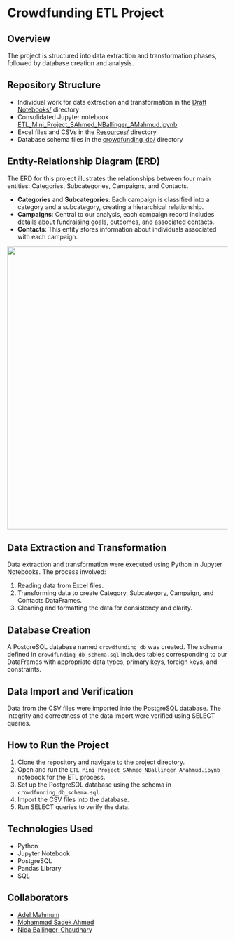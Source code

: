 # Crowdfunding ETL Project

## Overview
The project is structured into data extraction and transformation phases, followed by database creation and analysis.

## Repository Structure

* Individual work for data extraction and transformation in the [Draft Notebooks/](https://github.com/NidaB-C/Crowdfunding_ETL/tree/main/Draft%20Notebooks) directory
* Consolidated Jupyter notebook [ETL_Mini_Project_SAhmed_NBallinger_AMahmud.ipynb](https://github.com/NidaB-C/Crowdfunding_ETL/blob/main/ETL_Mini_Project_SAhmed_NBallinger_AMahmud.ipynb)
* Excel files and CSVs in the [Resources/](https://github.com/NidaB-C/Crowdfunding_ETL/tree/main/Resources) directory
* Database schema files in the [crowdfunding_db/](https://github.com/NidaB-C/Crowdfunding_ETL/tree/main/crowdfunding_db) directory
 
## Entity-Relationship Diagram (ERD)
The ERD for this project illustrates the relationships between four main entities: Categories, Subcategories, Campaigns, and Contacts. 

- **Categories** and **Subcategories**: Each campaign is classified into a category and a subcategory, creating a hierarchical relationship.
- **Campaigns**: Central to our analysis, each campaign record includes details about fundraising goals, outcomes, and associated contacts.
- **Contacts**: This entity stores information about individuals associated with each campaign.

<img width="645" src="https://github.com/NidaB-C/Crowdfunding_ETL/assets/147389952/47048358-6d7f-438c-9eae-720977407202">

## Data Extraction and Transformation
Data extraction and transformation were executed using Python in Jupyter Notebooks. The process involved:

1. Reading data from Excel files.
2. Transforming data to create Category, Subcategory, Campaign, and Contacts DataFrames.
3. Cleaning and formatting the data for consistency and clarity.

## Database Creation
A PostgreSQL database named `crowdfunding_db` was created. The schema defined in `crowdfunding_db_schema.sql` includes tables corresponding to our DataFrames with appropriate data types, primary keys, foreign keys, and constraints.

## Data Import and Verification
Data from the CSV files were imported into the PostgreSQL database. The integrity and correctness of the data import were verified using SELECT queries.

## How to Run the Project
1. Clone the repository and navigate to the project directory.
2. Open and run the `ETL_Mini_Project_SAhmed_NBallinger_AMahmud.ipynb` notebook for the ETL process.
3. Set up the PostgreSQL database using the schema in `crowdfunding_db_schema.sql`.
4. Import the CSV files into the database.
5. Run SELECT queries to verify the data.

## Technologies Used
- Python
- Jupyter Notebook
- PostgreSQL
- Pandas Library
- SQL

## Collaborators
* [Adel Mahmum](https://github.com/Adel0121)
* [Mohammad Sadek Ahmed](https://github.com/Sadek-Ahmed16)
* [Nida Ballinger-Chaudhary](https://github.com/NidaB-C)

